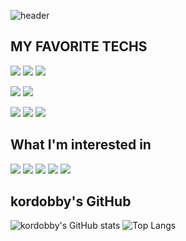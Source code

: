 ![header](https://capsule-render.vercel.app/api?type=waving&color=0:4568dc,100:b06ab3&height=300&section=header&text=DOBBY%20WORLD&fontSize=55&fontColor=ffffff&animation=fadeIn)

<!-- ![header](https://capsule-render.vercel.app/api?type=transparent&color=0:3D7EAA,100:FFE47A&height=300&section=header&text=DOBBY%20IS%20FREE&fontSize=55&fontColor=ffffff&animation=fadeIn) -->

## MY FAVORITE TECHS
<img src="https://img.shields.io/badge/HTML5-E34F26?style=for-the-badge&logo=HTML5&logoColor=white"/> <img src="https://img.shields.io/badge/CSS3-1572B6?style=for-the-badge&logo=CSS3&logoColor=white"/> <img src="https://img.shields.io/badge/JavaScript-F7DF1E?style=for-the-badge&logo=Javascript&logoColor=black"/>

<img src="https://img.shields.io/badge/React.js-61DAFB?style=for-the-badge&logo=React&logoColor=white"/> <img src="https://img.shields.io/badge/Redux-764ABC?style=for-the-badge&logo=Redux&logoColor=white"/>

<img src="https://img.shields.io/badge/Prettier-F7B93E?style=for-the-badge&logo=Prettier&logoColor=white"/> <img src="https://img.shields.io/badge/Git-F05032?style=for-the-badge&logo=Git&logoColor=white"/> <img src="https://img.shields.io/badge/GitHub-181717?style=for-the-badge&logo=GitHub&logoColor=white"/>

## What I'm interested in
<img src="https://img.shields.io/badge/Typescript-3178C6?style=for-the-badge&logo=Typescript&logoColor=white"/> <img src="https://img.shields.io/badge/TailWindCSS-06B6D4?style=for-the-badge&logo=TailWindCSS&logoColor=white"/> <img src="https://img.shields.io/badge/React%20Query-FF4154?style=for-the-badge&logo=React%20query&logoColor=white"/> <img src="https://img.shields.io/badge/Recoil-0075EB?style=for-the-badge&logo=Recoil&logoColor=white"/> <img src="https://img.shields.io/badge/NestJS-E0234E?style=for-the-badge&logo=NestJS&logoColor=white"/>

## kordobby's GitHub
![kordobby's GitHub stats](https://github-readme-stats.vercel.app/api?username=kordobby&show_icons=true&theme=dark) ![Top Langs](https://github-readme-stats.vercel.app/api/top-langs/?username=kordobby&layout=compact&theme=dark) 
